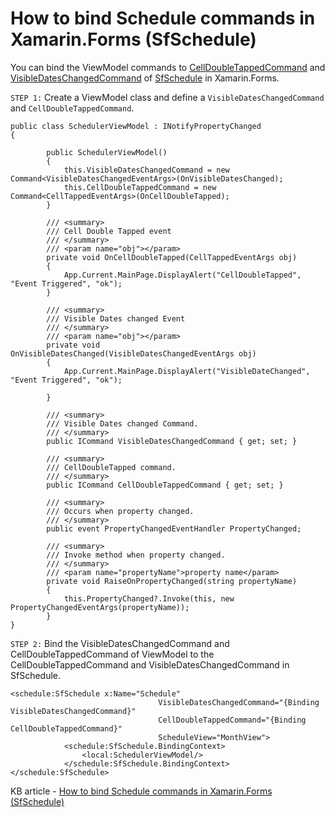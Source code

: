 # How to bind Schedule commands in Xamarin.Forms (SfSchedule) 

You can bind the ViewModel commands to [CellDoubleTappedCommand](https://help.syncfusion.com/cr/xamarin/Syncfusion.SfSchedule.XForms.SfSchedule.html#Syncfusion_SfSchedule_XForms_SfSchedule_CellDoubleTappedCommand) and [VisibleDatesChangedCommand](https://help.syncfusion.com/cr/xamarin/Syncfusion.SfSchedule.XForms.SfSchedule.html#Syncfusion_SfSchedule_XForms_SfSchedule_VisibleDatesChangedCommand) of [SfSchedule](https://www.syncfusion.com/xamarin-ui-controls/xamarin-scheduler) in Xamarin.Forms.

`STEP 1:` Create a ViewModel class and define a `VisibleDatesChangedCommand` and `CellDoubleTappedCommand`.
```
public class SchedulerViewModel : INotifyPropertyChanged
{
 
        public SchedulerViewModel()
        {
            this.VisibleDatesChangedCommand = new Command<VisibleDatesChangedEventArgs>(OnVisibleDatesChanged);
            this.CellDoubleTappedCommand = new Command<CellTappedEventArgs>(OnCellDoubleTapped);
        }
 
        /// <summary>
        /// Cell Double Tapped event
        /// </summary>
        /// <param name="obj"></param>
        private void OnCellDoubleTapped(CellTappedEventArgs obj)
        {
            App.Current.MainPage.DisplayAlert("CellDoubleTapped", "Event Triggered", "ok");
        }
 
        /// <summary>
        /// Visible Dates changed Event
        /// </summary>
        /// <param name="obj"></param>
        private void OnVisibleDatesChanged(VisibleDatesChangedEventArgs obj)
        {
            App.Current.MainPage.DisplayAlert("VisibleDateChanged", "Event Triggered", "ok");
 
        }
 
        /// <summary>
        /// Visible Dates changed Command.
        /// </summary>
        public ICommand VisibleDatesChangedCommand { get; set; }
 
        /// <summary>
        /// CellDoubleTapped command.
        /// </summary>
        public ICommand CellDoubleTappedCommand { get; set; }
 
        /// <summary>
        /// Occurs when property changed.
        /// </summary>
        public event PropertyChangedEventHandler PropertyChanged;
 
        /// <summary>
        /// Invoke method when property changed.
        /// </summary>
        /// <param name="propertyName">property name</param>
        private void RaiseOnPropertyChanged(string propertyName)
        {
            this.PropertyChanged?.Invoke(this, new PropertyChangedEventArgs(propertyName));
        }
}
```
`STEP 2:` Bind the VisibleDatesChangedCommand  and CellDoubleTappedCommand  of ViewModel to the CellDoubleTappedCommand and VisibleDatesChangedCommand  in SfSchedule.
```
<schedule:SfSchedule x:Name="Schedule"
                                 VisibleDatesChangedCommand="{Binding VisibleDatesChangedCommand}"
                                 CellDoubleTappedCommand="{Binding CellDoubleTappedCommand}"
                                 ScheduleView="MonthView">
            <schedule:SfSchedule.BindingContext>
                <local:SchedulerViewModel/>
            </schedule:SfSchedule.BindingContext>
</schedule:SfSchedule>
```

KB article - [How to bind Schedule commands in Xamarin.Forms (SfSchedule)](https://www.syncfusion.com/kb/11817/how-to-bind-schedule-commands-in-xamarin-forms-sfschedule)